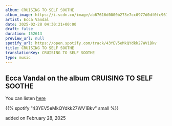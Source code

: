 ```yaml
---
album: CRUISING TO SELF SOOTHE
album_image: https://i.scdn.co/image/ab67616d0000b273e7cc0977d0df0fc961a5b880
artist: Ecca Vandal
date: 2025-02-28 04:30:21+00:00
draft: false
duration: 152613
preview_url: null
spotify_url: https://open.spotify.com/track/43YEV5eMkQYdkk27WV1Bkv
title: CRUISING TO SELF SOOTHE
translationKey: CRUISING TO SELF SOOTHE
type: music
---
```


## Ecca Vandal on the album CRUISING TO SELF SOOTHE

You can listen [here](https://open.spotify.com/track/43YEV5eMkQYdkk27WV1Bkv)

{{% spotify "43YEV5eMkQYdkk27WV1Bkv" small %}}

added on February 28, 2025